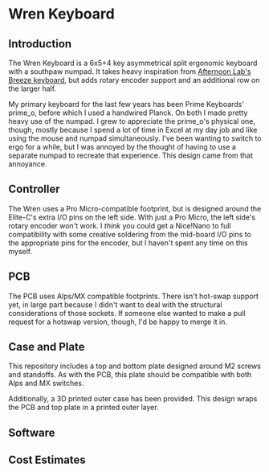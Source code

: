 # Wren Keyboard
## Introduction
The Wren Keyboard is a 6x5+4 key asymmetrical split ergonomic keyboard with a southpaw numpad. It takes heavy inspiration from [Afternoon Lab's Breeze keyboard](https://afternoonlabs.com/breeze/), but adds rotary encoder support and an additional row on the larger half.

My primary keyboard for the last few years has been Prime Keyboards' prime_o, before which I used a handwired Planck. On both I made pretty heavy use of the numpad. I grew to appreciate the prime\_o's physical one, though, mostly because I spend a lot of time in Excel at my day job and like using the mouse and numpad simultaneously. I've been wanting to switch to ergo for a while, but I was annoyed by the thought of having to use a separate numpad to recreate that experience. This design came from that annoyance.

## Controller
The Wren uses a Pro Micro-compatible footprint, but is designed around the Elite-C's extra I/O pins on the left side. With just a Pro Micro, the left side's rotary encoder won't work. I _think_ you could get a Nice!Nano to full compatibility with some creative soldering from the mid-board I/O pins to the appropriate pins for the encoder, but I haven't spent any time on this myself.

## PCB
The PCB uses Alps/MX compatible footprints. There isn't hot-swap support yet, in large part because I didn't want to deal with the structural considerations of those sockets. If someone else wanted to make a pull request for a hotswap version, though, I'd be happy to merge it in.

## Case and Plate
This repository includes a top and bottom plate designed around M2 screws and standoffs. As with the PCB, this plate should be compatible with both Alps and MX switches.

Additionally, a 3D printed outer case has been provided. This design wraps the PCB and top plate in a printed outer layer.

## Software

## Cost Estimates